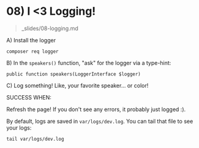 # 08) I <3 Logging!
> _slides/08-logging.md

A) Install the logger

    composer req logger

B) In the `speakers()` function, "ask" for the logger
    via a type-hint:

    public function speakers(LoggerInterface $logger)

C) Log something! Like, your favorite speaker... or color!

SUCCESS WHEN:

Refresh the page! If you don't see any errors, it
probably just logged :). 

By default, logs are saved in `var/logs/dev.log`. You
can tail that file to see your logs:

    tail var/logs/dev.log

